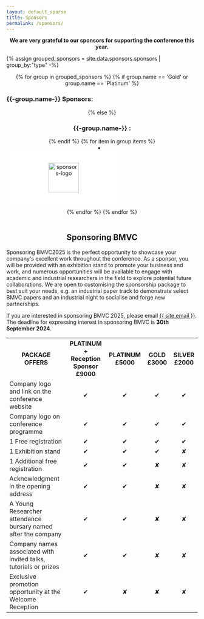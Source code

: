```yaml
---
layout: default_sparse
title: Sponsors
permalink: /sponsors/
---
```


<style>
.list-inline-item:not(:last-child) {
  margin-right: 15px;
}

.image-block {
  padding: 30px 0;
  background: #fff;
  width: 300px;
  /* height: 180px; */
  cursor: pointer;
  transition: all .3s ease;
  border: 1px solid transparent;
  margin-bottom: 10px;
}

.image-block img {
  height: 80px;
}

.image-block:hover {
  border: 1px solid #103a6b;
}
</style>

<p class="mb-3" align="center"><strong>We are very grateful to our sponsors for supporting the conference this year.</strong></p>

{% assign grouped_sponsors = site.data.sponsors.sponsors | group_by:"type" -%}

<section class="sponsors section" align="center">
{% for group in grouped_sponsors %}
    {% if group.name == 'Gold' or group.name == 'Platinum' %} 
        <h3 align="left">{{-group.name-}}&nbsp;Sponsors:</h3>
        {% else %}
        <h3>{{-group.name-}}&nbsp;:</h3>
    {% endif %}
    {% for item in group.items %}
        <li class="list-inline-item">
            <div class="image-block text-center">
                <a href="{{item.url}}" target="_blank" >
                    <img src="{{ site.baseurl }}/imgs_2024/sponsors_logo/{{ item.logo }}" alt="sponsors-logo" class="img-fluid" style="max-height: 300px;">
                </a>
            </div>
        </li>
    {% endfor %}
{% endfor %}
</section><br>

<div class="align-items-center mb-3">
    <div class="col-xs-12 mx-auto">
        <h2 style="text-align: center;">Sponsoring BMVC</h2>
    </div>
</div>

<div class='text-justify'>
    <!-- <p>If you are interested in sponsoring BMVC 2024, please email <a href="mailto:sponsors@bmvc2024.org">sponsors@bmvc2024.org</a> 
      for more information. The deadline for expressing interest in sponsoring BMVC is <b>30th Septemeber 2024</b>. Thank you so much! -->
    <p>Sponsoring BMVC2025 is the perfect opportunity to showcase your company's excellent work throughout the conference. As a sponsor, you will be provided with an exhibition stand to promote your business and work, and numerous opportunities will be available to engage with academic and industrial researchers in the field to explore potential future collaborations. We are open to customising the sponsorship package to best suit your needs, e.g. an industrial paper track to demonstrate select BMVC papers and an industrial night to socialise and forge new partnerships.</p>
    <p>If you are interested in sponsoring BMVC 2025, please email <a href="mailto:{{ site.email }}"> {{ site.email }}</a>. The deadline for expressing interest in sponsoring BMVC is <b>30th September 2024</b>.</p>
</div>

<div class="row pl-2 pr-2 pt-2 pb-2 mx-auto justify-content-center">
    <table class="table table-striped table-bordered" style="max-width: 750px;">
        <tbody>
            <tr>
                <th style="text-align: center">PACKAGE OFFERS</th>
                <th style="text-align: center">PLATINUM + Reception Sponsor £9000</th>
                <th style="text-align: center">PLATINUM £5000</th>
                <th style="text-align: center">GOLD £3000</th>
                <th style="text-align: center">SILVER £2000</th>
            </tr>
            <tr>
                <td>Company logo and link on the conference website</td>
                <td align="center">✔</td>
                <td align="center">✔</td>
                <td align="center">✔</td>
                <td align="center">✔</td>
            </tr>
            <tr>
                <td>Company logo on conference programme</td>
                <td align="center">✔</td>
                <td align="center">✔</td>
                <td align="center">✔</td>
                <td align="center">✔</td>
            </tr>
            <tr>
                <td>1 Free registration</td>
                <td align="center">✔</td>
                <td align="center">✔</td>
                <td align="center">✔</td>
                <td align="center">✔</td>
            </tr>
            <tr>
                <td>1 Exhibition stand</td>
                <td align="center">✔</td>
                <td align="center">✔</td>
                <td align="center">✔</td>
                <td align="center">✘</td>
            </tr>
            <tr>
                <td>1 Additional free registration</td>
                <td align="center">✔</td>
                <td align="center">✔</td>
                <td align="center">✘</td>
                <td align="center">✘</td>
            </tr>
            <tr>
                <td>Acknowledgment in the opening address</td>
                <td align="center">✔</td>
                <td align="center">✔</td>
                <td align="center">✘</td>
                <td align="center">✘</td>
            </tr>
            <tr>
                <td>A Young Researcher attendance bursary named after the company</td>
                <td align="center">✔</td>
                <td align="center">✔</td>
                <td align="center">✘</td>
                <td align="center">✘</td>
            </tr>
            <tr>
                <td>Company names associated with invited talks, tutorials or prizes</td>
                <td align="center">✔</td>
                <td align="center">✔</td>
                <td align="center">✘</td>
                <td align="center">✘</td>
            </tr>
            <tr>
                <td>Exclusive promotion opportunity at the Welcome Reception</td>
                <td align="center">✔</td>
                <td align="center">✘</td>
                <td align="center">✘</td>
                <td align="center">✘</td>
            </tr>
        </tbody>
    </table>
</div>
